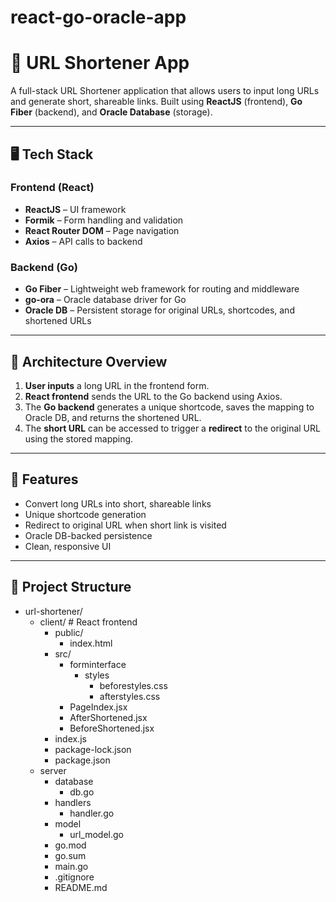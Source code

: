 # react-go-oracle-app
# 🔗 URL Shortener App

A full-stack URL Shortener application that allows users to input long URLs and generate short, shareable links. Built using **ReactJS** (frontend), **Go Fiber** (backend), and **Oracle Database** (storage).

---

## 🖥️ Tech Stack

### Frontend (React)
- **ReactJS** – UI framework
- **Formik** – Form handling and validation
- **React Router DOM** – Page navigation
- **Axios** – API calls to backend

### Backend (Go)
- **Go Fiber** – Lightweight web framework for routing and middleware
- **go-ora** – Oracle database driver for Go
- **Oracle DB** – Persistent storage for original URLs, shortcodes, and shortened URLs

---

## 📐 Architecture Overview

1. **User inputs** a long URL in the frontend form.
2. **React frontend** sends the URL to the Go backend using Axios.
3. The **Go backend** generates a unique shortcode, saves the mapping to Oracle DB, and returns the shortened URL.
4. The **short URL** can be accessed to trigger a **redirect** to the original URL using the stored mapping.

---

## 🚀 Features

- Convert long URLs into short, shareable links
- Unique shortcode generation
- Redirect to original URL when short link is visited
- Oracle DB-backed persistence
- Clean, responsive UI

---

## 📁 Project Structure
- url-shortener/
    - client/ # React frontend
        - public/
          - index.html
        - src/
          - forminterface
            - styles
              - beforestyles.css
              - afterstyles.css
          - PageIndex.jsx
          - AfterShortened.jsx
          - BeforeShortened.jsx
        - index.js
      - package-lock.json
      - package.json
  - server
    - database
      - db.go
    - handlers
      - handler.go
    - model
      - url_model.go
    - go.mod
    - go.sum
    - main.go
    - .gitignore
    - README.md
